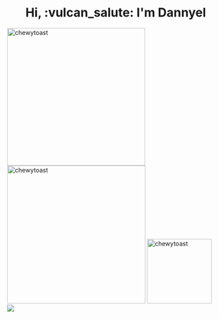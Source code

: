 <!---INIT--->
<div align="center">
<h1><b>Hi, :vulcan_salute: I'm Dannyel</b></h1>
</div>
<!---GIT_HUB_STATUS--->
<div align="left">
  <img src="https://github-readme-stats.vercel.app/api?username=dacortes&show_icons=true&title_color=fff&icon_color=79ff97&text_color=9f9f9f&bg_color=151515" alt="chewytoast" style="width:320px">
  <img src="https://github-readme-streak-stats.herokuapp.com/?user=dacortes&theme=dark&hide_border=false" alt="chewytoast" style="width:321px">
  <img src = "https://github-readme-stats.vercel.app/api/top-langs/?username=dacortes&hide=css,hack&title_color=ffffff&text_color=c9cacc&icon_color=2bbc8a&bg_color=1d1f21" alt="chewytoast" style="width:150px" >
</div>
<!---MUSIC--->
<div align="left"><img src="https://spotify-github-profile.vercel.app/api/view?uid=312qg4h3fv6ynis374dlajv6rtg4&cover_image=true&theme=novatorem&show_offline=false&background_color=121212&interchange=false&bar_color=b61bb1&bar_color_cover=false" /></div>  
